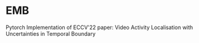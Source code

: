 # EMB
Pytorch Implementation of ECCV'22 paper: Video Activity Localisation with Uncertainties in Temporal Boundary
